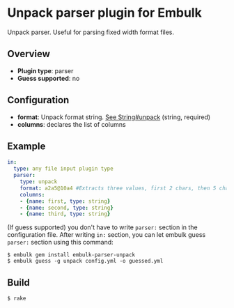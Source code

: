 # Unpack parser plugin for Embulk

Unpack parser. Useful for parsing fixed width format files.

## Overview

* **Plugin type**: parser
* **Guess supported**: no

## Configuration

- **format**: Unpack format string. [See String#unpack](http://apidock.com/ruby/String/unpack) (string, required)
- **columns**: declares the list of columns

## Example

```yaml
in:
  type: any file input plugin type
  parser:
    type: unpack
    format: a2a5@10a4 #Extracts three values, first 2 chars, then 5 chars and lastly 4 chars from position 10.
    columns:
    - {name: first, type: string}
    - {name: second, type: string}
    - {name: third, type: string}

```

(If guess supported) you don't have to write `parser:` section in the configuration file. After writing `in:` section, you can let embulk guess `parser:` section using this command:

```
$ embulk gem install embulk-parser-unpack
$ embulk guess -g unpack config.yml -o guessed.yml
```

## Build

```
$ rake
```
